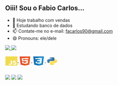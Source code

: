 ## Oiii! Sou o Fabio Carlos...

- 🔭 Hoje trabalho com vendas
- 🌱 Estudando banco de dados
- 📫 Contate-me no e-mail: facarlos90@gmail.com
- 😄 Pronouns: ele/dele

<div>
  <a href="https://github.com/facarlos90">
  <img height="160em" src="https://github-readme-stats.vercel.app/api?username=facarlos90&count_private=true$show_icons=true&theme=cobalt"/>
  <img height="160em" src="https://github-readme-stats.vercel.app/api/top-langs/?username=facarlos90&layout=compact&theme=cobalt"/>
</div>

<div style="display: inline_block"><br>
  <img align="center" alt="Fabio-Js" height="30" width="40" src="https://raw.githubusercontent.com/devicons/devicon/master/icons/javascript/javascript-plain.svg">
  <img align="center" alt="Fabio-HTML" height="30" width="40" src="https://raw.githubusercontent.com/devicons/devicon/master/icons/html5/html5-original.svg">
  <img align="center" alt="Fabio-CSS" height="30" width="40" src="https://raw.githubusercontent.com/devicons/devicon/master/icons/css3/css3-original.svg">
  <img align="center" alt="Fabio-Python" height="30" width="40" src="https://raw.githubusercontent.com/devicons/devicon/master/icons/python/python-original.svg">
</div>
  
  ##
 
<div> 
  <a href="https://instagram.com/facarlos90" target="_blank"><img src="https://img.shields.io/badge/-Instagram-%23E4405F?style=for-the-badge&logo=instagram&logoColor=white" target="_blank"></a>
  <a href = "mailto:facarlos90@gmail.com"><img src="https://img.shields.io/badge/-Gmail-%23333?style=for-the-badge&logo=gmail&logoColor=white" target="_blank"></a>
  <a href="https://www.linkedin.com/in/facarlos90" target="_blank"><img src="https://img.shields.io/badge/-LinkedIn-%230077B5?style=for-the-badge&logo=linkedin&logoColor=white" target="_blank"></a> 
  
</div>

